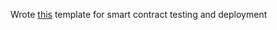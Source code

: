 Wrote [this](https://github.com/jrcarlos2000/EVM-CONTRACT-DEPLOYER) template for smart contract testing and deployment
